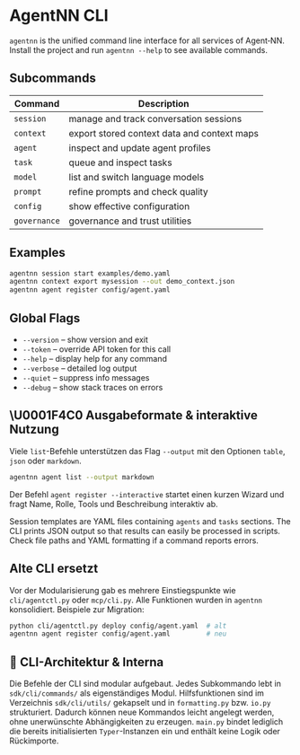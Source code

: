 # AgentNN CLI

`agentnn` is the unified command line interface for all services of Agent‑NN.
Install the project and run `agentnn --help` to see available commands.

## Subcommands

| Command | Description |
|---------|-------------|
| `session` | manage and track conversation sessions |
| `context` | export stored context data and context maps |
| `agent` | inspect and update agent profiles |
| `task` | queue and inspect tasks |
| `model` | list and switch language models |
| `prompt` | refine prompts and check quality |
| `config` | show effective configuration |
| `governance` | governance and trust utilities |

## Examples

```bash
agentnn session start examples/demo.yaml
agentnn context export mysession --out demo_context.json
agentnn agent register config/agent.yaml
```

## Global Flags

- `--version` – show version and exit
- `--token` – override API token for this call
- `--help` – display help for any command
- `--verbose` – detailed log output
- `--quiet` – suppress info messages
- `--debug` – show stack traces on errors

## \U0001F4C0 Ausgabeformate & interaktive Nutzung

Viele `list`-Befehle unterstützen das Flag `--output` mit den Optionen
`table`, `json` oder `markdown`.

```bash
agentnn agent list --output markdown
```

Der Befehl `agent register --interactive` startet einen kurzen Wizard und
fragt Name, Rolle, Tools und Beschreibung interaktiv ab.

Session templates are YAML files containing `agents` and `tasks` sections.
The CLI prints JSON output so that results can easily be processed in scripts.
Check file paths and YAML formatting if a command reports errors.

## Alte CLI ersetzt

Vor der Modularisierung gab es mehrere Einstiegspunkte wie `cli/agentctl.py`
oder `mcp/cli.py`. Alle Funktionen wurden in `agentnn` konsolidiert. Beispiele
zur Migration:

```bash
python cli/agentctl.py deploy config/agent.yaml  # alt
agentnn agent register config/agent.yaml         # neu
```

## 🧩 CLI-Architektur & Interna

Die Befehle der CLI sind modular aufgebaut. Jedes Subkommando lebt in
`sdk/cli/commands/` als eigenständiges Modul. Hilfsfunktionen sind im
Verzeichnis `sdk/cli/utils/` gekapselt und in `formatting.py` bzw. `io.py`
strukturiert. Dadurch können neue Kommandos leicht angelegt werden, ohne
unerwünschte Abhängigkeiten zu erzeugen. `main.py` bindet lediglich die
bereits initialisierten `Typer`-Instanzen ein und enthält keine Logik
oder Rückimporte.
